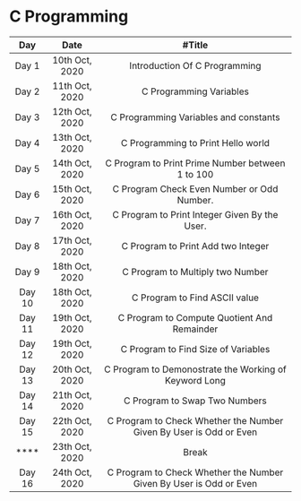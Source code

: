 # C Programming

|   Day    |      Date      |                               #Title                               |
| :------: | :------------: | :----------------------------------------------------------------: |
|  Day 1   | 10th Oct, 2020 |                   Introduction Of C Programming                    |
|  Day 2   | 11th Oct, 2020 |                      C Programming Variables                       |
|  Day 3   | 12th Oct, 2020 |               C Programming Variables and constants                |
|  Day 4   | 13th Oct, 2020 |                 C Programming to Print Hello world                 |
|  Day 5   | 14th Oct, 2020 |          C Program to Print Prime Number between 1 to 100          |
|  Day 6   | 15th Oct, 2020 |             C Program Check Even Number or Odd Number.             |
|  Day 7   | 16th Oct, 2020 |           C Program to Print Integer Given By the User.            |
|  Day 8   | 17th Oct, 2020 |                 C Program to Print Add two Integer                 |
|  Day 9   | 18th Oct, 2020 |                  C Program to Multiply two Number                  |
|  Day 10  | 18th Oct, 2020 |                   C Program to Find ASCII value                    |
|  Day 11  | 19th Oct, 2020 |            C Program to Compute Quotient And Remainder             |
|  Day 12  | 19th Oct, 2020 |                C Program to Find Size of Variables                 |
|  Day 13  | 20th Oct, 2020 |       C Program to Demonostrate the Working of Keyword Long        |
|  Day 14  | 21th Oct, 2020 |                   C Program to Swap Two Numbers                    |
|  Day 15  | 22th Oct, 2020 | C Program to Check Whether the Number Given By User is Odd or Even |
| \*\*\*\* | 23th Oct, 2020 |                               Break                                |
|  Day 16  | 24th Oct, 2020 | C Program to Check Whether the Number Given By User is Odd or Even |
